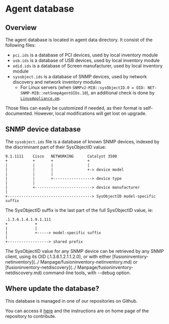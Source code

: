 # Agent database

## Overview

The agent database is located in agent data directory. It consist of the following files:

* `pci.ids` is a database of PCI devices, used by local inventory module
* `usb.ids` is a database of USB devices, used by local inventory module
* `edid.ids` is a database of Screen manufacturer, used by local inventory module
* `sysobject.ids` is a database of SNMP devices, used by network discovery and
  network inventory modules
  * For Linux servers (when `SNMPv2-MIB::sysObjectID.0 = OID:
  NET-SNMP-MIB::netSnmpAgentOIDs.10`), an additional check is done by [`LinuxAppliance.pm`](https://github.com/fusioninventory/fusioninventory-agent/blob/develop/lib/FusionInventory/Agent/SNMP/MibSupport/LinuxAppliance.pm).

Those files can easily be customized if needed, as their format is
self-documented. However, local modifications will get lost on upgrade.

## SNMP device database

The `sysobject.ids` file is a database of known SNMP devices, indexed by the
discriminant part of their SysObjectID value:

    9.1.1111    Cisco   NETWORKING      Catalyst 3500
    +           +       +               +
    |           |       |               |
    |           |       |               +-> device model
    |           |       |
    |           |       +-----------------> device type
    |           |
    |           +-------------------------> device manufacturer
    |
    +-------------------------------------> SysObjectID model-specific suffix

The SysObjectID suffix is the last part of the full SysObjectID value, ie:

    .1.3.6.1.4.1.9.1.111
    +            +
    |            |
    |            +-----> model-specific suffix
    |
    +------------------> shared prefix

The SysObjectID value for any SNMP device can be retrieved by any SNMP client,
using its OID (.1.3.6.1.2.1.1.2.0), or with either
[fusioninventory-netinventory](../ Manpage/fusioninventory-netinventory.md) or
[fusioninventory-netdiscovery](../ Manpage/fusioninventory-netdiscovery.md) command-line
tools, with --debug option.

## Where update the database?

This database is managed in one of our repositories on Github.

You can access it [here](https://github.com/fusioninventory/sysobject.ids) and the instructions are on home page of the repository to contribute.

